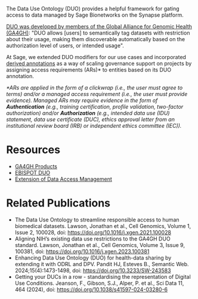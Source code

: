 
The Data Use Ontology (DUO) provides a helpful framework for gating access to data managed by Sage Bionetworks on the Synapse platform. 

[DUO was developed by members of the Global Alliance for Genomic Health (GA4GH)](https://github.com/EBISPOT/DUO/blob/master/README.md): "DUO allows [users] to semantically tag datasets with restriction about their usage, making them discoverable automatically based on the authorization level of users, or intended usage".

At Sage, we extended DUO modifiers for our use cases and incorporated [derived annotations](https://sagebionetworks.jira.com/wiki/spaces/PLFM/pages/2597617665/API+Changes+to+support+Extension+of+Data+Access+Management+to+Users+outside+of+Sage+ACT) as a way of scaling governance support on projects by assigning access requirements (ARs)* to entities based on its DUO annotation.

_*ARs are applied in the form of a clickwrap (i.e., the user must agree to terms) and/or a managed access requirement (i.e., the user must provide evidence). Managed ARs may require evidence in the form of **Authentication** (e.g., training certification, profile validation, two-factor authorization) and/or **Authorization** (e.g., intended data use (IDU) statement, data use certificate (DUC), ethics approval letter from an institutional review board (IRB) or independent ethics committee (IEC))._


# Resources
 - [GA4GH Products](https://www.ga4gh.org/product/data-use-ontology-duo/)
 - [EBISPOT DUO](https://github.com/EBISPOT/DUO/blob/master/README.md)
 - [Extension of Data Access Management](https://sagebionetworks.jira.com/wiki/spaces/PLFM/pages/2597617665/API+Changes+to+support+Extension+of+Data+Access+Management+to+Users+outside+of+Sage+ACT)


# Related Publications
 - The Data Use Ontology to streamline responsible access to human biomedical datasets. Lawson, Jonathan et al., Cell Genomics, Volume 1, Issue 2, 100028, doi: https://doi.org/10.1016/j.xgen.2021.100028
 - Aligning NIH’s existing data use restrictions to the GA4GH DUO standard. Lawson, Jonathan et al., Cell Genomics, Volume 3, Issue 9, 100381, doi: https://doi.org/10.1016/j.xgen.2023.100381
 - Enhancing Data Use Ontology (DUO) for health-data sharing by extending it with ODRL and DPV. Pandit HJ, Esteves B., Semantic Web. 2024;15(4):1473-1498, doi: https://doi.org/10.3233/SW-243583
 - Getting your DUCs in a row - standardising the representation of Digital Use Conditions. Jeanson, F., Gibson, S.J., Alper, P. et al., Sci Data 11, 464 (2024), doi: https://doi.org/10.1038/s41597-024-03280-6

